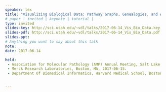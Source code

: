 ```yaml
---
speaker: lex
title: "Visualizing Biological Data: Pathway Graphs, Genealogies, and Alternative Splicing"
# paper | invited | keynote | tutorial |
type: invited
slides-key: http://sci.utah.edu/~vdl/talks/2017-06-14_Vis_Bio_Data.key
slides-pdf: http://sci.utah.edu/~vdl/talks/2017-06-14_Vis_Bio_Data.pdf
slides-ppt:
# Anything you want to say about this talk
note:
date: 2017-06-14

held: 
 - Association for Molecular Pathology (AMP) Annual Meeting, Salt Lake City, UT, 2017-11-17
 - Merck Research Laboratories, Boston, MA, 2017-06-15.
 - Department Of Biomedical Informatics, Harvard Medical School, Boston, MA, 2017-06-14.


---
```







